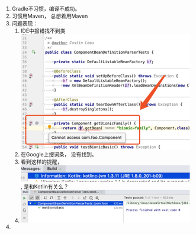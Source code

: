 1. Gradle不习惯，编译不成功。 
2. 习惯用Maven， 总想着用Maven
3. 问题表现：
   1. IDE中报错找不到类![](/assets/import.png)
   2. 在Google上搜词条， 没有找到。 
   3. 看到这样的提醒， ![](/assets/kotlin.png), 是和Kotlin有关么？ 
   4. ![](/assets/单测也能通过.png)
4. 


